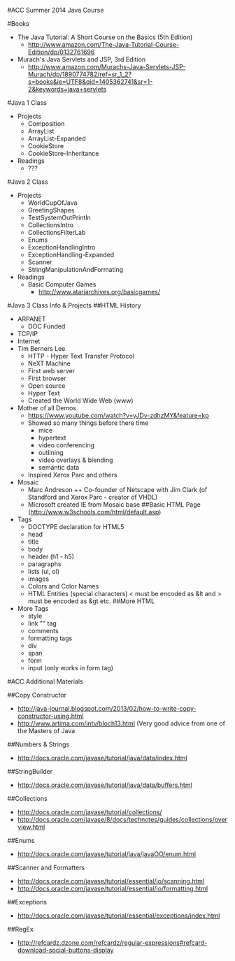 #ACC Summer 2014 Java Course

#Books
- The Java Tutorial: A Short Course on the Basics (5th Edition)
	- http://www.amazon.com/The-Java-Tutorial-Course-Edition/dp/0132761696
- Murach's Java Servlets and JSP, 3rd Edition 
	- http://www.amazon.com/Murachs-Java-Servlets-JSP-Murach/dp/1890774782/ref=sr_1_2?s=books&ie=UTF8&qid=1405362741&sr=1-2&keywords=java+servlets

#Java 1 Class
- Projects
	- Composition
	- ArrayList
	- ArrayList-Expanded
	- CookieStore
	- CookieStore-Inheritance
- Readings
	- ???


#Java 2 Class 
- Projects
	- WorldCupOfJava
	- GreetingShapes
	- TestSystemOutPrintln
	- CollectionsIntro
	- CollectionsFilterLab
	- Enums
	- ExceptionHandlingIntro
	- ExceptionHandling-Expanded
	- Scanner
	- StringManipulationAndFormating
- Readings
	- Basic Computer Games 
		- http://www.atariarchives.org/basicgames/


#Java 3 Class Info & Projects
##HTML History
* ARPANET
	+ DOC Funded
* TCP/IP
* Internet
* Tim Berners Lee
	+ HTTP - Hyper Text Transfer Protocol
	+ NeXT Machine
	+ First web server
	+ First browser
	+ Open source
	+ Hyper Text
	+ Created the World Wide Web (www)
* Mother of all Demos
	+ https://www.youtube.com/watch?v=yJDv-zdhzMY&feature=kp
	+ Showed so many things before there time
		+ mice
		+ hypertext
		+ video conferencing
		+ outlining
		+ video overlays & blending
		+ semantic data
	+ Inspired Xerox Parc and others
* Mosaic
	+ Marc Andreson
		++ Co-founder of Netscape with Jim Clark (of Standford and Xerox Parc - creator of VHDL)
	+ Microsoft created IE from Mosaic base
##Basic HTML Page (http://www.w3schools.com/html/default.asp)
* Tags
	+ DOCTYPE declaration for HTML5 
	+ head
	+ title
	+ body
	+ header (h1 - h5)
	+ paragraphs
	+ lists (ul, ol)
	+ images
	+ Colors and Color Names
	+ HTML Entities (special characters) < must be encoded as &lt and > must be encoded as &gt etc.
##More HTML
* More Tags
	+ style
	+ link "<a>" tag
	+ comments
	+ formatting tags
	+ div
	+ span
	+ form
	+ input (only works in form tag)

#ACC Additional Materials

##Copy Constructor
- http://java-journal.blogspot.com/2013/02/how-to-write-copy-constructor-using.html
- http://www.artima.com/intv/bloch13.html  (Very good advice from one of the Masters of Java

##Numbers & Strings
- http://docs.oracle.com/javase/tutorial/java/data/index.html

##StringBuilder
- http://docs.oracle.com/javase/tutorial/java/data/buffers.html

##Collections
- http://docs.oracle.com/javase/tutorial/collections/
- http://docs.oracle.com/javase/8/docs/technotes/guides/collections/overview.html

##Enums
- http://docs.oracle.com/javase/tutorial/java/javaOO/enum.html

##Scanner and Formatters
- http://docs.oracle.com/javase/tutorial/essential/io/scanning.html
- http://docs.oracle.com/javase/tutorial/essential/io/formatting.html

##Exceptions
- http://docs.oracle.com/javase/tutorial/essential/exceptions/index.html

##RegEx 
- http://refcardz.dzone.com/refcardz/regular-expressions#refcard-download-social-buttons-display
